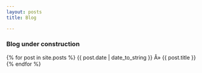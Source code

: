 ```yaml
---
layout: posts
title: Blog

---
```


### Blog under construction ###

{% for post in site.posts %}
{{ post.date | date_to_string }} Â» {{ post.title }}
{% endfor %}

